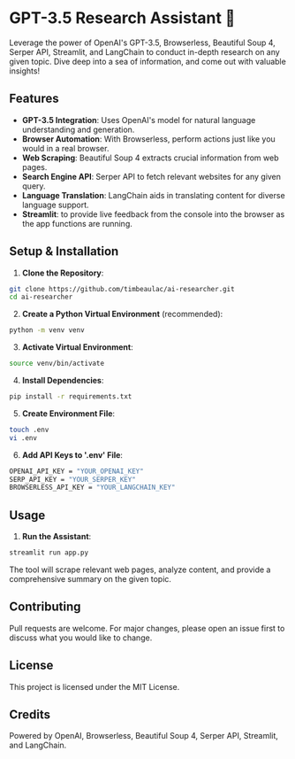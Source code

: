 # GPT-3.5 Research Assistant 🧠

Leverage the power of OpenAI's GPT-3.5, Browserless, Beautiful Soup 4, Serper API, Streamlit, and LangChain to conduct in-depth research on any given topic. Dive deep into a sea of information, and come out with valuable insights!

## Features

- **GPT-3.5 Integration**: Uses OpenAI's model for natural language understanding and generation.
- **Browser Automation**: With Browserless, perform actions just like you would in a real browser.
- **Web Scraping**: Beautiful Soup 4 extracts crucial information from web pages.
- **Search Engine API**: Serper API to fetch relevant websites for any given query.
- **Language Translation**: LangChain aids in translating content for diverse language support.
- **Streamlit**: to provide live feedback from the console into the browser as the app functions are running.

## Setup & Installation

1. **Clone the Repository**:
```bash
git clone https://github.com/timbeaulac/ai-researcher.git
cd ai-researcher
```

2. **Create a Python Virtual Environment** (recommended):
```bash
python -m venv venv
```

3. **Activate Virtual Environment**:
```bash
source venv/bin/activate
```

4. **Install Dependencies**:
```bash
pip install -r requirements.txt
```

5. **Create Environment File**:
```bash
touch .env
vi .env
```

6. **Add API Keys to '.env' File**:
```bash
OPENAI_API_KEY = "YOUR_OPENAI_KEY"
SERP_API_KEY = "YOUR_SERPER_KEY"
BROWSERLESS_API_KEY = "YOUR_LANGCHAIN_KEY"
```

## Usage

1. **Run the Assistant**:
```bash
streamlit run app.py
```

The tool will scrape relevant web pages, analyze content, and provide a comprehensive summary on the given topic.

## Contributing

Pull requests are welcome. For major changes, please open an issue first to discuss what you would like to change.

## License

This project is licensed under the MIT License.

## Credits

Powered by OpenAI, Browserless, Beautiful Soup 4, Serper API, Streamlit, and LangChain.
